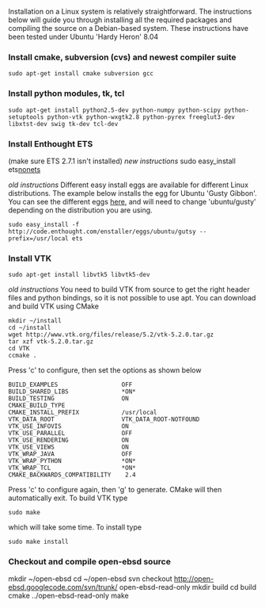 Installation on a Linux system is relatively straightforward. The instructions below will guide you through installing all the required packages and compiling the source on a Debian-based system. These instructions have been tested under Ubuntu 'Hardy Heron' 8.04

### Install cmake, subversion (cvs) and newest compiler suite ###
```
sudo apt-get install cmake subversion gcc
```

### Install python modules, tk, tcl ###
```
sudo apt-get install python2.5-dev python-numpy python-scipy python-setuptools python-vtk python-wxgtk2.8 python-pyrex freeglut3-dev libxtst-dev swig tk-dev tcl-dev
```

### Install Enthought ETS ###
(make sure ETS 2.7.1 isn't installed)
_new instructions_
sudo easy\_install ets[nonets](nonets.md)

_old instructions_
Different easy install eggs are available for different Linux distributions. The example below installs the egg for Ubuntu 'Gusty Gibbon'. You can see the different eggs [here](http://code.enthought.com/enstaller/eggs/), and will need to change 'ubuntu/gusty' depending on the distribution you are using.
```
sudo easy_install -f http://code.enthought.com/enstaller/eggs/ubuntu/gutsy --prefix=/usr/local ets
```

### Install VTK ###
```
sudo apt-get install libvtk5 libvtk5-dev
```

_old instructions_
You need to build VTK from source to get the right header files and python bindings, so it is not possible to use apt. You can download and build VTK using CMake

```
mkdir ~/install
cd ~/install
wget http://www.vtk.org/files/release/5.2/vtk-5.2.0.tar.gz
tar xzf vtk-5.2.0.tar.gz 
cd VTK
ccmake .
```

Press 'c' to configure, then set the options as shown below

```
BUILD_EXAMPLES                  OFF                                          
BUILD_SHARED_LIBS               *ON*                                           
BUILD_TESTING                   ON                                           
CMAKE_BUILD_TYPE                                                             
CMAKE_INSTALL_PREFIX            /usr/local                                   
VTK_DATA_ROOT                   VTK_DATA_ROOT-NOTFOUND                       
VTK_USE_INFOVIS                 ON                                           
VTK_USE_PARALLEL                OFF                                          
VTK_USE_RENDERING               ON                                           
VTK_USE_VIEWS                   ON                                           
VTK_WRAP_JAVA                   OFF                                          
VTK_WRAP_PYTHON                 *ON*                                           
VTK_WRAP_TCL                    *ON*                                          
CMAKE_BACKWARDS_COMPATIBILITY    2.4                                          
```

Press 'c' to configure again, then 'g' to generate. CMake will then automatically exit. To build VTK type

```
sudo make
```

which will take some time. To install type

```
sudo make install
```

### Checkout and compile open-ebsd source ###
mkdir ~/open-ebsd
cd ~/open-ebsd
svn checkout http://open-ebsd.googlecode.com/svn/trunk/ open-ebsd-read-only
mkdir build
cd build
cmake ../open-ebsd-read-only
make